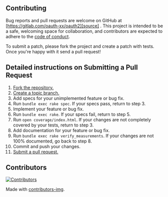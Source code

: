 ## Contributing

Bug reports and pull requests are welcome on GitHub at [https://gitlab.com/oauth-xx/oauth2][source]
. This project is intended to be a safe, welcoming space for collaboration, and contributors are expected to adhere to
the [code of conduct][conduct].

To submit a patch, please fork the project and create a patch with tests. Once you're happy with it send a pull request!

## Detailed instructions on Submitting a Pull Request
1. [Fork the repository.][fork]
2. [Create a topic branch.][branch]
3. Add specs for your unimplemented feature or bug fix.
4. Run `bundle exec rake spec`. If your specs pass, return to step 3.
5. Implement your feature or bug fix.
6. Run `bundle exec rake`. If your specs fail, return to step 5.
7. Run `open coverage/index.html`. If your changes are not completely covered
   by your tests, return to step 3.
8. Add documentation for your feature or bug fix.
9. Run `bundle exec rake verify_measurements`. If your changes are not 100%
   documented, go back to step 8.
10. Commit and push your changes.
11. [Submit a pull request.][pr]

[fork]: http://help.github.com/fork-a-repo/
[branch]: http://learn.github.com/p/branching.html
[pr]: http://help.github.com/send-pull-requests/

## Contributors

[![Contributors](https://contrib.rocks/image?repo=oauth-xx/oauth2)][contributors]

Made with [contributors-img][contrib-rocks].

[comment]: <> (Following links are used by README, CONTRIBUTING)

[conduct]: https://gitlab.com/oauth-xx/oauth2/-/blob/main/CODE_OF_CONDUCT.md

[contrib-rocks]: https://contrib.rocks

[contributors]: https://gitlab.com/oauth-xx/oauth2/-/graphs/main

[comment]: <> (Following links are used by README, CONTRIBUTING, Homepage)

[source]: https://gitlab.com/oauth-xx/oauth2/
